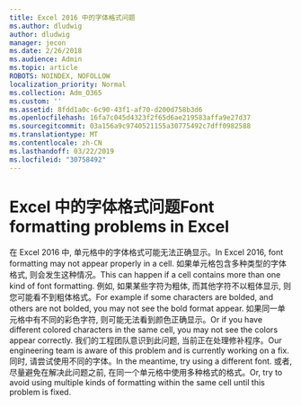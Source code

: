 ```yaml
---
title: Excel 2016 中的字体格式问题
ms.author: dludwig
author: dludwig
manager: jecon
ms.date: 2/26/2018
ms.audience: Admin
ms.topic: article
ROBOTS: NOINDEX, NOFOLLOW
localization_priority: Normal
ms.collection: Adm_O365
ms.custom: ''
ms.assetid: 8fdd1a0c-6c90-43f1-af70-d200d758b3d6
ms.openlocfilehash: 16fa7c045d4323f2f65d6ae219583affa9e27d37
ms.sourcegitcommit: 03a156a9c9740521155a30775492c7dff0982588
ms.translationtype: MT
ms.contentlocale: zh-CN
ms.lasthandoff: 03/22/2019
ms.locfileid: "30758492"
---
```

# <a name="font-formatting-problems-in-excel"></a><span data-ttu-id="fa6bd-102">Excel 中的字体格式问题</span><span class="sxs-lookup"><span data-stu-id="fa6bd-102">Font formatting problems in Excel</span></span>

<span data-ttu-id="fa6bd-103">在 Excel 2016 中, 单元格中的字体格式可能无法正确显示。</span><span class="sxs-lookup"><span data-stu-id="fa6bd-103">In Excel 2016, font formatting may not appear properly in a cell.</span></span> <span data-ttu-id="fa6bd-104">如果单元格包含多种类型的字体格式, 则会发生这种情况。</span><span class="sxs-lookup"><span data-stu-id="fa6bd-104">This can happen if a cell contains more than one kind of font formatting.</span></span> <span data-ttu-id="fa6bd-105">例如, 如果某些字符为粗体, 而其他字符不以粗体显示, 则您可能看不到粗体格式。</span><span class="sxs-lookup"><span data-stu-id="fa6bd-105">For example if some characters are bolded, and others are not bolded, you may not see the bold format appear.</span></span> <span data-ttu-id="fa6bd-106">如果同一单元格中有不同的彩色字符, 则可能无法看到颜色正确显示。</span><span class="sxs-lookup"><span data-stu-id="fa6bd-106">Or if you have different colored characters in the same cell, you may not see the colors appear correctly.</span></span> <span data-ttu-id="fa6bd-107">我们的工程团队意识到此问题, 当前正在处理修补程序。</span><span class="sxs-lookup"><span data-stu-id="fa6bd-107">Our engineering team is aware of this problem and is currently working on a fix.</span></span> <span data-ttu-id="fa6bd-108">同时, 请尝试使用不同的字体。</span><span class="sxs-lookup"><span data-stu-id="fa6bd-108">In the meantime, try using a different font.</span></span> <span data-ttu-id="fa6bd-109">或者, 尽量避免在解决此问题之前, 在同一个单元格中使用多种格式的格式。</span><span class="sxs-lookup"><span data-stu-id="fa6bd-109">Or, try to avoid using multiple kinds of formatting within the same cell until this problem is fixed.</span></span> 
  

